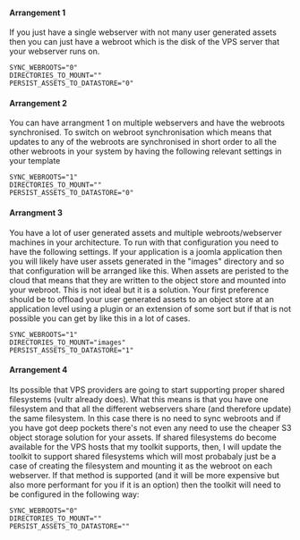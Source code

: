 #### Arrangement 1

If you just have a single webserver with not many user generated assets then you can just have a webroot which is the disk of the VPS server that your webserver runs on.

```SYNC_WEBROOTS="0"```  
```DIRECTORIES_TO_MOUNT=""```  
```PERSIST_ASSETS_TO_DATASTORE="0"```  

#### Arrangement 2

You can have arrangment 1 on multiple webservers and have the webroots synchronised. To switch on webroot synchronisation which means that updates to any of the webroots are synchronised in short order to all the other webroots in your system by having the following relevant settings in your template

```SYNC_WEBROOTS="1"```  
```DIRECTORIES_TO_MOUNT=""```  
```PERSIST_ASSETS_TO_DATASTORE="0"```  

#### Arrangment 3

You have a lot of user generated assets and multiple webroots/webserver machines in your architecture. To run with that configuration you need to have the following settings. If your application is a joomla application then you will likely have user assets generated in the "images" directory and so that configuration will be arranged like this. When assets are peristed to the cloud that means that they are written to the object store and mounted into your webroot. This is not ideal but it is a solution. Your first preference should be to offload your user generated assets to an object store at an application level using a plugin or an extension of some sort but if that is not possible you can get by like this in a lot of cases. 

```SYNC_WEBROOTS="1"```  
```DIRECTORIES_TO_MOUNT="images"```  
```PERSIST_ASSETS_TO_DATASTORE="1"```  

#### Arrangement 4

Its possible that VPS providers are going to start supporting proper shared filesystems (vultr already does). What this means is that you have one filesystem and that all the different webservers share (and therefore update) the same filesystem. In this case there is no need to sync webroots and if you have got deep pockets there's not even any need to use the cheaper S3 object storage solution for your assets. If shared filesystems do become available for the VPS hosts that my toolkit supports, then, I will update the toolkit to support shared filesystems which will most probabaly just be a case of creating the filesystem and mounting it as the webroot on each webserver. If that method is supported (and it will be more expensive but also more performant for you if it is an option) then the toolkit will need to be configured in the following way:

```SYNC_WEBROOTS="0"```  
```DIRECTORIES_TO_MOUNT=""```  
```PERSIST_ASSETS_TO_DATASTORE=""```  
